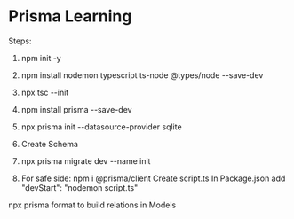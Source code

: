 # Prisma Learning
Steps:
1. npm init -y
2. npm install nodemon typescript ts-node @types/node --save-dev
3. npx tsc --init
4. npm install prisma --save-dev
5. npx prisma init --datasource-provider sqlite

6. Create Schema

7. npx prisma migrate dev --name init

8. For safe side: npm i @prisma/client
Create script.ts
In Package.json add "devStart": "nodemon script.ts"

npx prisma format to build relations in Models
